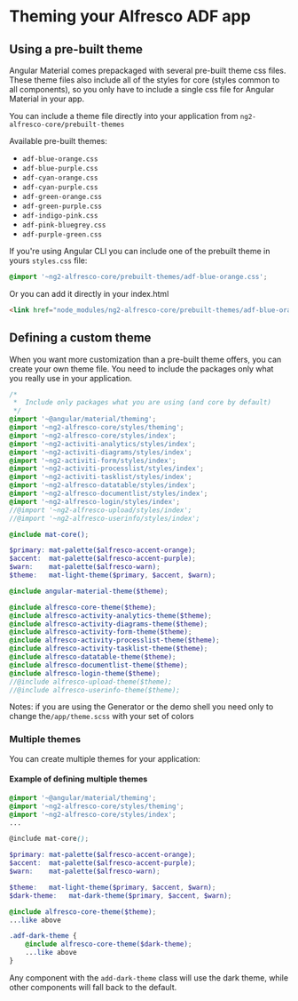 # Theming your Alfresco ADF app

## Using a pre-built theme

Angular Material comes prepackaged with several pre-built theme css files. These theme files also
include all of the styles for core (styles common to all components), so you only have to include a
single css file for Angular Material in your app.

You can include a theme file directly into your application from
`ng2-alfresco-core/prebuilt-themes`

Available pre-built themes:
* `adf-blue-orange.css`
* `adf-blue-purple.css`
* `adf-cyan-orange.css`
* `adf-cyan-purple.css`
* `adf-green-orange.css`
* `adf-green-purple.css`
* `adf-indigo-pink.css`
* `adf-pink-bluegrey.css`
* `adf-purple-green.css`

If you're using Angular CLI you can include one of the prebuilt theme in yours `styles.css` file:
```css
@import '~ng2-alfresco-core/prebuilt-themes/adf-blue-orange.css';
```
Or you can add it directly in your index.html

```html
<link href="node_modules/ng2-alfresco-core/prebuilt-themes/adf-blue-orange.css" rel="stylesheet">
```

## Defining a custom theme

When you want more customization than a pre-built theme offers, you can create your own theme file. You need to include the packages only what you really use in your application.

```scss
/*
 *  Include only packages what you are using (and core by default)
 */
@import '~@angular/material/theming';
@import '~ng2-alfresco-core/styles/theming';
@import '~ng2-alfresco-core/styles/index';
@import '~ng2-activiti-analytics/styles/index';
@import '~ng2-activiti-diagrams/styles/index';
@import '~ng2-activiti-form/styles/index';
@import '~ng2-activiti-processlist/styles/index';
@import '~ng2-activiti-tasklist/styles/index';
@import '~ng2-alfresco-datatable/styles/index';
@import '~ng2-alfresco-documentlist/styles/index';
@import '~ng2-alfresco-login/styles/index';
//@import '~ng2-alfresco-upload/styles/index';
//@import '~ng2-alfresco-userinfo/styles/index';

@include mat-core();

$primary: mat-palette($alfresco-accent-orange);
$accent:  mat-palette($alfresco-accent-purple);
$warn:    mat-palette($alfresco-warn);
$theme:   mat-light-theme($primary, $accent, $warn);

@include angular-material-theme($theme);

@include alfresco-core-theme($theme);
@include alfresco-activity-analytics-theme($theme);
@include alfresco-activity-diagrams-theme($theme);
@include alfresco-activity-form-theme($theme);
@include alfresco-activity-processlist-theme($theme);
@include alfresco-activity-tasklist-theme($theme);
@include alfresco-datatable-theme($theme);
@include alfresco-documentlist-theme($theme);
@include alfresco-login-theme($theme);
//@include alfresco-upload-theme($theme);
//@include alfresco-userinfo-theme($theme);

```

Notes: if you are using the Generator or the demo shell you need only to change the`/app/theme.scss` with your set of colors

### Multiple themes

You can create multiple themes for your application:

#### Example of defining multiple themes

```scss
@import '~@angular/material/theming';
@import '~ng2-alfresco-core/styles/theming';
@import '~ng2-alfresco-core/styles/index';
...

@include mat-core();

$primary: mat-palette($alfresco-accent-orange);
$accent:  mat-palette($alfresco-accent-purple);
$warn:    mat-palette($alfresco-warn);

$theme:   mat-light-theme($primary, $accent, $warn);
$dark-theme:   mat-dark-theme($primary, $accent, $warn);

@include alfresco-core-theme($theme);
...like above

.adf-dark-theme {
    @include alfresco-core-theme($dark-theme);
    ...like above
}
```
Any component with the  `add-dark-theme` class will use the dark theme, while other components will fall back to the default.

